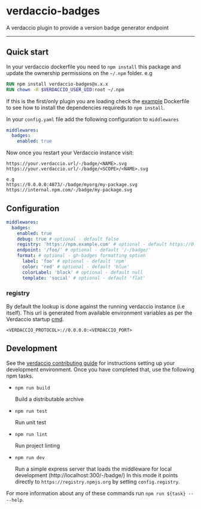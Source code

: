 # verdaccio-badges

A verdaccio plugin to provide a version badge generator endpoint

---

## Quick start

In your verdaccio dockerfile you need to `npm install` this package and update the ownership permissions on the `~/.npm` folder. e.g

```Dockerfile
RUN npm install verdaccio-badges@x.x.x
RUN chown -R $VERDACCIO_USER_UID:root ~/.npm
```

If this is the first/only plugin you are loading check the [example](./example) Dockerfile to see how to install the dependencies requireds to `npm install`.

In your `config.yaml` file add the following configuration to `middlewares`

```yaml
middlewares:
  badges:
    enabled: true
```

Now once you restart your Verdaccio instance visit:

```text
https://your.verdaccio.url/-/badge/<NAME>.svg
https://your.verdaccio.url/-/badge/<SCOPE>/<NAME>.svg

e.g
https://0.0.0.0:4873/-/badge/myorg/my-package.svg
https://internal.npm.com/-/badge/my-package.svg
```

## Configuration

```yaml
middlewares:
  badges:
    enabled: true
    debug: true # optional - default false
    registry: 'https://npm.example.com' # optional - default https://0.0.0.0:4873
    endpoint: '/foo/' # optional - default '/-/badge/'
    format: # optional - gh-badges formatting option
      label: 'foo' # optional - default 'npm'
      color: 'red' # optional - default 'blue'
      colorLabel: 'black' # optional - default null
      template: 'social' # optional - default 'flat'
```

### registry

By default the lookup is done against the running verdaccio instance (i.e itself). This url is generated from available environment variables as per the Verdaccio startup [cmd](https://github.com/verdaccio/verdaccio/blob/master/Dockerfile#L58).

```
<VERDACCIO_PROTOCOL>://0.0.0.0:<VERDACCIO_PORT>
```

## Development

See the [verdaccio contributing guide](https://github.com/verdaccio/verdaccio/blob/master/CONTRIBUTING.md) for instructions setting up your development environment.
Once you have completed that, use the following npm tasks.

  - `npm run build`

    Build a distributable archive

  - `npm run test`

    Run unit test

  - `npm run lint`

    Run project linting

  - `npm run dev`

    Run a simple express server that loads the middleware for local development (http://localhost:300/-/badge/)
    In this mode it points directly to `https://registry.npmjs.org` by setting `config.registry`.

For more information about any of these commands run `npm run ${task} -- --help`.
